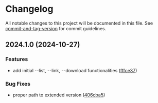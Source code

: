 # Changelog

All notable changes to this project will be documented in this file. See [commit-and-tag-version](https://github.com/absolute-version/commit-and-tag-version) for commit guidelines.

## 2024.1.0 (2024-10-27)


### Features

* add initial --list, --link, --download functionalities ([fffce37](https://github.com/davidsneighbour/hugo-versioning/commit/fffce372f9c477e7be44ac7865399b7bb531de98))


### Bug Fixes

* proper path to extended version ([406cba5](https://github.com/davidsneighbour/hugo-versioning/commit/406cba590942e799a8402740a3dd5e0f2649330f))
